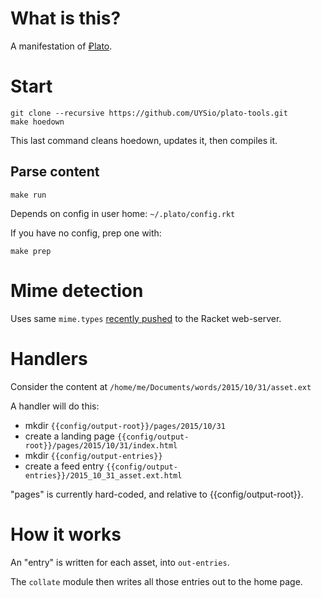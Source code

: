 # What is this?

A manifestation of [₽lato](https://github.com/UYSio/plato).

# Start

    git clone --recursive https://github.com/UYSio/plato-tools.git
    make hoedown

This last command cleans hoedown, updates it, then compiles it.

## Parse content

    make run 

Depends on config in user home: ```~/.plato/config.rkt```

If you have no config, prep one with:

    make prep

# Mime detection

Uses same ```mime.types``` [recently pushed](https://github.com/racket/web-server/pull/8) to the Racket web-server.

# Handlers

Consider the content at ```/home/me/Documents/words/2015/10/31/asset.ext```

A handler will do this:

* mkdir ```{{config/output-root}}/pages/2015/10/31```
* create a landing page ```{{config/output-root}}/pages/2015/10/31/index.html```
* mkdir ```{{config/output-entries}}```
* create a feed entry ```{{config/output-entries}}/2015_10_31_asset.ext.html```

"pages" is currently hard-coded, and relative to {{config/output-root}}.

# How it works

An "entry" is written for each asset, into `out-entries`.

The `collate` module then writes all those entries out to the home page.

